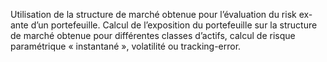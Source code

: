 Utilisation de la structure de marché obtenue pour l’évaluation du risk ex-ante d’un portefeuille. Calcul de l’exposition du portefeuille sur la structure de marché obtenue pour différentes classes d’actifs,  calcul de risque paramétrique « instantané », volatilité ou tracking-error.